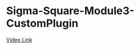 # Sigma-Square-Module3-CustomPlugin
[Video Link](https://drive.google.com/file/d/1yn2BPCqnTXlaYvOsxJvhck3e4BeCB-3Z/view?usp=drive_link)